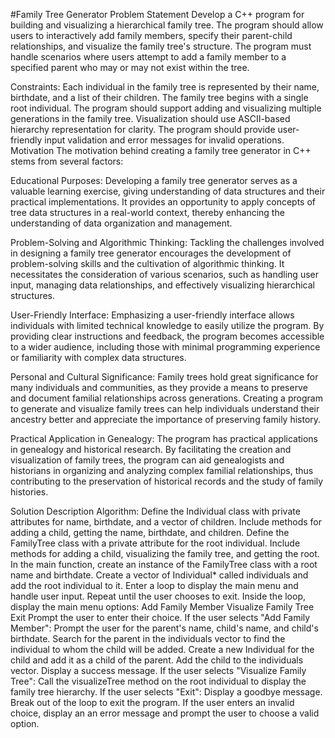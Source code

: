 #Family Tree Generator
Problem Statement
Develop a C++ program for building and visualizing a hierarchical family tree. The program should allow users to interactively add family members, specify their parent-child relationships, and visualize the family tree's structure. The program must handle scenarios where users attempt to add a family member to a specified parent who may or may not exist within the tree.

Constraints:
Each individual in the family tree is represented by their name, birthdate, and a list of their children.
The family tree begins with a single root individual.
The program should support adding and visualizing multiple generations in the family tree.
Visualization should use ASCII-based hierarchy representation for clarity.
The program should provide user-friendly input validation and error messages for invalid operations.
Motivation
The motivation behind creating a family tree generator in C++ stems from several factors:

Educational Purposes: Developing a family tree generator serves as a valuable learning exercise, giving understanding of data structures and their practical implementations. It provides an opportunity to apply concepts of tree data structures in a real-world context, thereby enhancing the understanding of data organization and management.

Problem-Solving and Algorithmic Thinking: Tackling the challenges involved in designing a family tree generator encourages the development of problem-solving skills and the cultivation of algorithmic thinking. It necessitates the consideration of various scenarios, such as handling user input, managing data relationships, and effectively visualizing hierarchical structures.

User-Friendly Interface: Emphasizing a user-friendly interface allows individuals with limited technical knowledge to easily utilize the program. By providing clear instructions and feedback, the program becomes accessible to a wider audience, including those with minimal programming experience or familiarity with complex data structures.

Personal and Cultural Significance: Family trees hold great significance for many individuals and communities, as they provide a means to preserve and document familial relationships across generations. Creating a program to generate and visualize family trees can help individuals understand their ancestry better and appreciate the importance of preserving family history.

Practical Application in Genealogy: The program has practical applications in genealogy and historical research. By facilitating the creation and visualization of family trees, the program can aid genealogists and historians in organizing and analyzing complex familial relationships, thus contributing to the preservation of historical records and the study of family histories.

Solution Description
Algorithm:
Define the Individual class with private attributes for name, birthdate, and a vector of children. Include methods for adding a child, getting the name, birthdate, and children.
Define the FamilyTree class with a private attribute for the root individual. Include methods for adding a child, visualizing the family tree, and getting the root.
In the main function, create an instance of the FamilyTree class with a root name and birthdate.
Create a vector of Individual* called individuals and add the root individual to it.
Enter a loop to display the main menu and handle user input. Repeat until the user chooses to exit.
Inside the loop, display the main menu options:
Add Family Member
Visualize Family Tree
Exit
Prompt the user to enter their choice.
If the user selects "Add Family Member":
Prompt the user for the parent's name, child's name, and child's birthdate.
Search for the parent in the individuals vector to find the individual to whom the child will be added.
Create a new Individual for the child and add it as a child of the parent.
Add the child to the individuals vector.
Display a success message.
If the user selects "Visualize Family Tree":
Call the visualizeTree method on the root individual to display the family tree hierarchy.
If the user selects "Exit":
Display a goodbye message.
Break out of the loop to exit the program.
If the user enters an invalid choice, display an an error message and prompt the user to choose a valid option.
